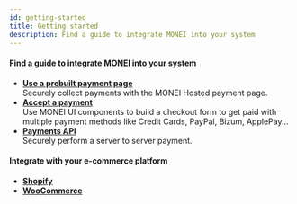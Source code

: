 ```yaml
---
id: getting-started
title: Getting started
description: Find a guide to integrate MONEI into your system
---
```


#### Find a guide to integrate MONEI into your system

- **[Use a prebuilt payment page](use-prebuilt-payment-page.mdx)**  
  Securely collect payments with the MONEI Hosted payment page.
- **[Accept a payment](accept-card-payment.mdx)**  
  Use MONEI UI components to build a checkout form to get paid with multiple payment methods like Credit Cards, PayPal, Bizum, ApplePay...
- **[Payments API](payments-api.mdx)**  
  Securely perform a server to server payment.

#### Integrate with your e-commerce platform

- **[Shopify](shopify-integration.mdx)**
- **[WooCommerce](woocommerce-integration.mdx)**
